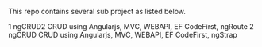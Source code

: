 This repo contains several sub project as listed below.

1	ngCRUD2		CRUD using Angularjs, MVC, WEBAPI, EF CodeFirst, ngRoute
2	ngCRUD		CRUD using Angularjs, MVC, WEBAPI, EF CodeFirst, ngStrap